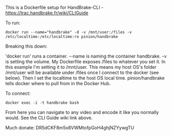 This is a Dockerfile setup for HandBrake-CLI - https://trac.handbrake.fr/wiki/CLIGuide

To run:

```
docker run --name="handbrake" -d -v /mnt/user:/files -v /etc/localtime:/etc/localtime:ro pinion/handbrake
```

Breaking this down:

'docker run' runs a container. --name is naming the container handbrake. -v is setting the volume. My Dockerfile exposes /files to whatever you set it. In this example I'm setting it to /mnt/user. This means my host OS's folder /mnt/user will be available under /files once I connect to the docker (see below). Then I set the localtime to the host OS local time. pinion/handbrake tells docker where to pull from in the Docker Hub.

To connect:

```
docker exec -i -t handbrake bash
```

From here you can navigate to any video and encode it like you normally would. See the CLI Guide wiki link above.

Much donate: DR5dCKF8m5x8VWMtofpGoH4ghjNZYywgTU
